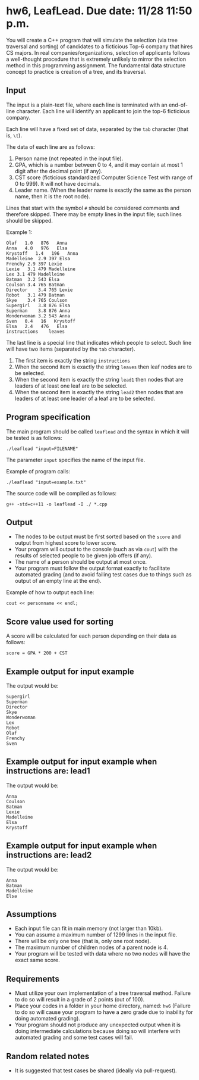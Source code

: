 # hw6, LeafLead. Due date: 11/28 11:50 p.m.

You will create a C++ program that will simulate the selection (via tree traversal and sorting) of candidates to a ficticious Top-6 company that hires CS majors.
In real companies/organizations, selection of applicants follows a well-thought procedure that is extremely unlikely to mirror the selection method in this programming assignment.
The fundamental data structure concept to practice is creation of a tree, and its traversal.

## Input

The input is a plain-text file, where each line is terminated with an end-of-line character.
Each line will identify an applicant to join the top-6 ficticious company.

Each line will have a fixed set of data, separated by the `tab` character (that is, `\t`).

The data of each line are as follows:

  1. Person name (not repeated in the input file).
  1. GPA, which is a number between 0 to 4, and it may contain at most 1 digit after the decimal point (if any).
  1. CST score (ficticious standardized Computer Science Test with range of 0 to 999). It will not have decimals.
  1. Leader name. (When the leader name is exactly the same as the person name, then it is the root node).

Lines that start with the symbol `#` should be considered comments and therefore skipped. There may be empty lines in the input file; such lines should be skipped.

Example 1:

    Olaf   1.0   876   Anna
    Anna   4.0   976   Elsa
    Krystoff   1.4   196   Anna
    Madelleine	2.9	397	Elsa
    Frenchy	2.9	397	Lexie
    Lexie	3.1	479	Madelleine
    Lex	3.1	479	Madelleine
    Batman	3.2	543	Elsa
    Coulson	3.4	765	Batman
    Director	3.4	765	Lexie
    Robot	3.1	479	Batman
    Skye	3.4	765	Coulson
    Supergirl	3.8	876	Elsa
    Superman	3.8	876	Anna
    Wonderwoman	3.2	543	Anna
    Sven   0.4   16   Krystoff
    Elsa   2.4   476   Elsa
    instructions	leaves

The last line is a special line that indicates which people to select.
Such line will have two items (separated by the `tab` character).

1. The first item is exactly the string `instructions`
1. When the second item is exactly the string `leaves` then leaf nodes are to be selected.
1. When the second item is exactly the string `lead1` then nodes that are leaders of at least one leaf are to be selected.
1. When the second item is exactly the string `lead2` then nodes that are leaders of at least one leader of a leaf are to be selected.

## Program specification

The main program should be called `leaflead` and the syntax in which it will be tested is as follows:

`./leaflead "input=FILENAME"`

The parameter `input` specifies the name of the input file.

Example of program calls:

`./leaflead "input=example.txt"`

The source code will be compiled as follows:

`g++ -std=c++11 -o leaflead -I ./ *.cpp`

## Output

* The nodes to be output must be first sorted based on the `score` and output from highest score to lower score.
* Your program will output to the console (such as via `cout`) with the results of selected people to be given job offers (if any).
* The name of a person should be output at most once.
* Your program must follow the output format exactly to facilitate automated grading (and to avoid failing test cases due to things such as output of an empty line at the end).

Example of how to output each line:

`cout << personname << endl;`

## Score value used for sorting

A score will be calculated for each person depending on their data as follows:

`score = GPA * 200 + CST`

## Example output for input example

The output would be:

    Supergirl
    Superman
    Director
    Skye
    Wonderwoman
    Lex
    Robot
    Olaf
    Frenchy
    Sven

## Example output for input example when instructions are: lead1

The output would be:

    Anna
    Coulson
    Batman
    Lexie
    Madelleine
    Elsa
    Krystoff

## Example output for input example when instructions are: lead2

The output would be:

    Anna
    Batman
    Madelleine
    Elsa

## Assumptions

* Each input file can fit in main memory (not larger than 10kb).
* You can assume a maximum number of 1299 lines in the input file.
* There will be only one tree (that is, only one root node). 
* The maximum number of children nodes of a parent node is 4.
* Your program will be tested with data where no two nodes will have the exact same score.

## Requirements

* Must utilize your own implementation of a tree traversal method. Failure to do so will result in a grade of 2 points (out of 100).
* Place your codes in a folder in your home directory, named: `hw6` (Failure to do so will cause your program to have a zero grade due to inability for doing automated grading).
* Your program should not produce any unexpected output when it is doing intermediate calculations because doing so will interfere with automated grading and some test cases will fail.

## Random related notes

  * It is suggested that test cases be shared (ideally via pull-request).

